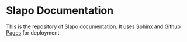# Slapo Documentation

This is the repository of Slapo documentation. It uses [Sphinx](https://www.sphinx-doc.org/en/master/)
and [Github Pages](https://pages.github.com/) for deployment.
